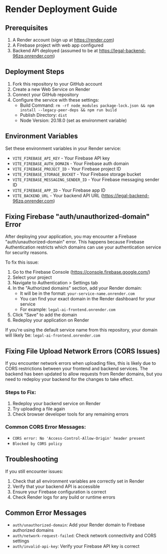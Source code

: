 # Render Deployment Guide

## Prerequisites

1. A Render account (sign up at https://render.com)
2. A Firebase project with web app configured
3. Backend API deployed (assumed to be at https://legal-backend-96zq.onrender.com)

## Deployment Steps

1. Fork this repository to your GitHub account
2. Create a new Web Service on Render
3. Connect your GitHub repository
4. Configure the service with these settings:
   - Build Command: `rm -rf node_modules package-lock.json && npm install --legacy-peer-deps && npm run build`
   - Publish Directory: `dist`
   - Node Version: 20.18.0 (set as environment variable)

## Environment Variables

Set these environment variables in your Render service:

- `VITE_FIREBASE_API_KEY` - Your Firebase API key
- `VITE_FIREBASE_AUTH_DOMAIN` - Your Firebase auth domain
- `VITE_FIREBASE_PROJECT_ID` - Your Firebase project ID
- `VITE_FIREBASE_STORAGE_BUCKET` - Your Firebase storage bucket
- `VITE_FIREBASE_MESSAGING_SENDER_ID` - Your Firebase messaging sender ID
- `VITE_FIREBASE_APP_ID` - Your Firebase app ID
- `VITE_BACKEND_URL` - Your backend API URL (https://legal-backend-96zq.onrender.com)

## Fixing Firebase "auth/unauthorized-domain" Error

After deploying your application, you may encounter a Firebase "auth/unauthorized-domain" error. This happens because Firebase Authentication restricts which domains can use your authentication service for security reasons.

To fix this issue:

1. Go to the Firebase Console (https://console.firebase.google.com/)
2. Select your project
3. Navigate to Authentication > Settings tab
4. In the "Authorized domains" section, add your Render domain:
   - It will be in the format: `your-service-name.onrender.com`
   - You can find your exact domain in the Render dashboard for your service
   - For example: `legal-ai-frontend.onrender.com`
5. Click "Save" to add the domain
6. Redeploy your application on Render

If you're using the default service name from this repository, your domain will likely be:
`legal-ai-frontend.onrender.com`

## Fixing File Upload Network Errors (CORS Issues)

If you encounter network errors when uploading files, this is likely due to CORS restrictions between your frontend and backend services. The backend has been updated to allow requests from Render domains, but you need to redeploy your backend for the changes to take effect.

### Steps to Fix:
1. Redeploy your backend service on Render
2. Try uploading a file again
3. Check browser developer tools for any remaining errors

### Common CORS Error Messages:
- `CORS error: No 'Access-Control-Allow-Origin' header present`
- `Blocked by CORS policy`

## Troubleshooting

If you still encounter issues:

1. Check that all environment variables are correctly set in Render
2. Verify that your backend API is accessible
3. Ensure your Firebase configuration is correct
4. Check Render logs for any build or runtime errors

## Common Error Messages

- `auth/unauthorized-domain`: Add your Render domain to Firebase authorized domains
- `auth/network-request-failed`: Check network connectivity and CORS settings
- `auth/invalid-api-key`: Verify your Firebase API key is correct